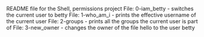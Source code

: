 README file for the Shell, permissions project
File: 0-iam_betty - switches the current user to betty
File: 1-who_am_i - prints the effective username of the current user
File: 2-groups - prints all the groups the current user is part of
File: 3-new_owner - changes the owner of the file hello to the user betty

